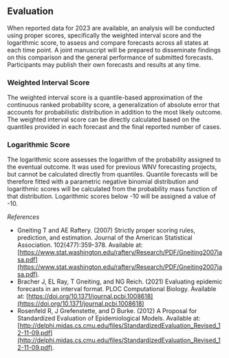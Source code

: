 ## Evaluation
When reported data for 2023 are available, an analysis will be conducted using proper scores, specifically the weighted interval score and the logarithmic score, to assess and compare forecasts across all states at each time point. A joint manuscript will be prepared to disseminate findings on this comparison and the general performance of submitted forecasts. Participants may publish their own forecasts and results at any time.

### Weighted Interval Score
The weighted interval score is a quantile-based approximation of the continuous ranked probability score, a generalization of absolute error that accounts for probabilistic distribution in addition to the most likely outcome. The weighted interval score can be directly calculated based on the quantiles provided in each forecast and the final reported number of cases.

### Logarithmic Score
The logarithmic score assesses the logarithm of the probability assigned to the eventual outcome. It was used for previous WNV forecasting projects, but cannot be calculated directly from quantiles. Quantile forecasts will be therefore fitted with a parametric negative binomial distribution and logarithmic scores will be calculated from the probability mass function of that distribution. Logarithmic scores below -10 will be assigned a value of -10.


*References*
- Gneiting T and AE Raftery. (2007) Strictly proper scoring rules, prediction, and estimation. Journal of the American Statistical Association. 102(477):359-378. Available at: [https://www.stat.washington.edu/raftery/Research/PDF/Gneiting2007jasa.pdf](https://www.stat.washington.edu/raftery/Research/PDF/Gneiting2007jasa.pdf).
- Bracher J, EL Ray, T Gneiting, and NG Reich. (2021) Evaluating epidemic forecasts in an interval format. PLOC Computational Biology. Available at: [https://doi.org/10.1371/journal.pcbi.1008618](https://doi.org/10.1371/journal.pcbi.1008618)
- Rosenfeld R, J Grefenstette, and D Burke. (2012) A Proposal for Standardized Evaluation of Epidemiological Models. Available at: [http://delphi.midas.cs.cmu.edu/files/StandardizedEvaluation_Revised_12-11-09.pdf](http://delphi.midas.cs.cmu.edu/files/StandardizedEvaluation_Revised_12-11-09.pdf).
